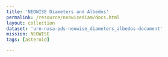 ```yaml
---
title: 'NEOWISE Diameters and Albedos'
permalink: /resource/neowisediam/docs.html
layout: collection
dataset: 'urn-nasa-pds-neowise_diameters_albedos-document'
mission: NEOWISE
tags: [asteroid]

---
```

